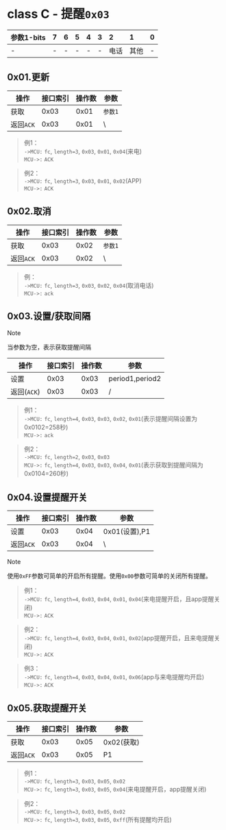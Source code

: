 # class C - 提醒`0x03`


| 参数1-bits | 7    | 6    | 5    | 4    | 3    | 2    | 1    | 0    |
| :--- | :--- | :--- | :--- | :--- | :--- | :--- | :--- | :--- |
| -    | -    | -    | -    | -    | -    | 电话 | 其他 | -    |



## 0x01.更新

| 操作 | 接口索引 | 操作数  | 参数   |
| ---- | ---- | ---- | ---- |
| 获取 | 0x03 | 0x01 | `参数1` |
| 返回`ACK` | 0x03 | 0x01 | \ |

> 例1：  
> `->MCU:` `fc`, `length=3`, `0x03`, `0x01`, `0x04`(来电)  
> `MCU->:` `ACK`  

> 例2：  
> `->MCU:` `fc`, `length=3`, `0x03`, `0x01`, `0x02`(APP)  
> `MCU->:` `ACK`  

## 0x02.取消

| 操作 | 接口索引 | 操作数  | 参数   |
| ---- | ---- | ---- | ---- |
| 获取 | 0x03 | 0x02 | `参数1` |
| 返回`ACK` | 0x03 | 0x02 | \ |

> 例：  
> `->MCU:` `fc`, `length=3`, `0x03`, `0x02`, `0x04`(取消电话)  
> `MCU->:` `ack`  

## 0x03.设置/获取间隔

> [!NOTE]
> 当参数为空，表示获取提醒间隔

| 操作 | 接口索引 | 操作数  | 参数   |
| ---- | ---- | ---- | ---- |
| 设置 | 0x03 | 0x03 | period1,period2 |
| 返回(`ACK`) | 0x03 | 0x03 | / |

> 例1：  
> `->MCU:` `fc`, `length=4`, `0x03`, `0x03`, `0x02`, `0x01`(表示提醒间隔设置为0x0102=258秒)  
> `MCU->:` `ack`  

> 例2：  
> `->MCU:` `fc`, `length=2`, `0x03`, `0x03`  
> `MCU->:` `fc`, `length=4`, `0x03`, `0x03`, `0x04`, `0x01`(表示获取到提醒间隔为0x0104=260秒)  

## 0x04.设置提醒开关

| 操作      | 接口索引 | 操作数 | 参数          |
| --------- | -------- | ------ | ------------- |
| 设置      | 0x03     | 0x04   | 0x01(设置),P1 |
| 返回`ACK` | 0x03     | 0x04   | \             |

> [!NOTE]
> 使用`0xFF`参数可简单的开启所有提醒。使用`0x00`参数可简单的关闭所有提醒。

> 例1：  
> `->MCU:` `fc`, `length=4`, `0x03`, `0x04`, `0x01`, `0x04`(来电提醒开启，且app提醒关闭)  
> `MCU->:` `ACK`  

> 例2：  
> `->MCU:` `fc`, `length=4`, `0x03`, `0x04`, `0x01`, `0x02`(app提醒开启，且来电提醒关闭)  
> `MCU->:` `ACK`  

> 例3：  
> `->MCU:` `fc`, `length=4`, `0x03`, `0x04`, `0x01`, `0x06`(app与来电提醒均开启)  
> `MCU->:` `ACK`  

## 0x05.获取提醒开关

| 操作      | 接口索引 | 操作数 | 参数       |
| --------- | -------- | ------ | ---------- |
| 获取      | 0x03     | 0x05   | 0x02(获取) |
| 返回`ACK` | 0x03     | 0x05   | P1         |

> 例1：  
> `->MCU:` `fc`, `length=3`, `0x03`, `0x05`, `0x02`  
> `MCU->:` `fc`, `length=3`, `0x03`, `0x05`, `0x04`(来电提醒开启，app提醒关闭)  

> 例2：  
> `->MCU:` `fc`, `length=3`, `0x03`, `0x05`, `0x02`  
> `MCU->:` `fc`, `length=3`, `0x03`, `0x05`, `0xff`(所有提醒均开启)

